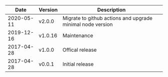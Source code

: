 | Date        | Version | Description |
| ----------- | ------- | ----------- |
| 2020-05-11  | v2.0.0  | Migrate to github actions and upgrade minimal node version |
| 2019-12-16  | v1.0.16 | Maintenance |
| 2017-04-28  | v1.0.0  | Offical release |
| 2017-04-28  | v0.0.1  | Initial release |
